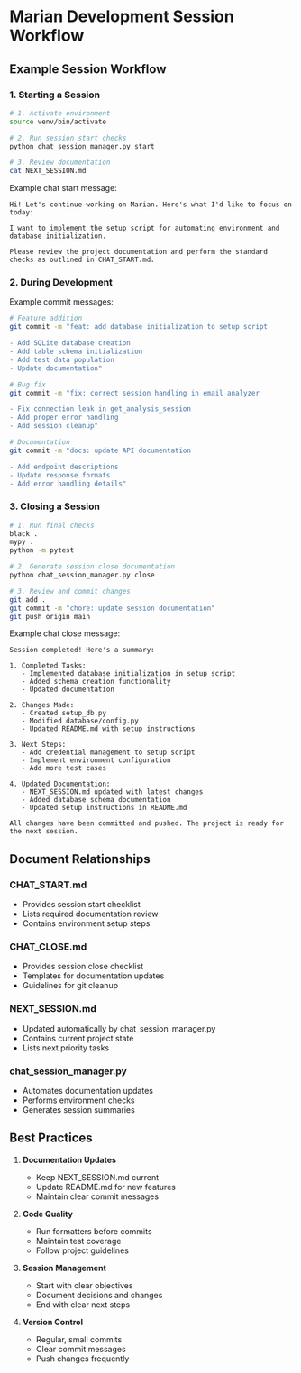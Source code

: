 # Marian Development Session Workflow

## Example Session Workflow

### 1. Starting a Session

```bash
# 1. Activate environment
source venv/bin/activate

# 2. Run session start checks
python chat_session_manager.py start

# 3. Review documentation
cat NEXT_SESSION.md
```

Example chat start message:
```
Hi! Let's continue working on Marian. Here's what I'd like to focus on today:

I want to implement the setup script for automating environment and database initialization.

Please review the project documentation and perform the standard checks as outlined in CHAT_START.md.
```

### 2. During Development

Example commit messages:
```bash
# Feature addition
git commit -m "feat: add database initialization to setup script

- Add SQLite database creation
- Add table schema initialization
- Add test data population
- Update documentation"

# Bug fix
git commit -m "fix: correct session handling in email analyzer

- Fix connection leak in get_analysis_session
- Add proper error handling
- Add session cleanup"

# Documentation
git commit -m "docs: update API documentation

- Add endpoint descriptions
- Update response formats
- Add error handling details"
```

### 3. Closing a Session

```bash
# 1. Run final checks
black .
mypy .
python -m pytest

# 2. Generate session close documentation
python chat_session_manager.py close

# 3. Review and commit changes
git add .
git commit -m "chore: update session documentation"
git push origin main
```

Example chat close message:
```
Session completed! Here's a summary:

1. Completed Tasks:
   - Implemented database initialization in setup script
   - Added schema creation functionality
   - Updated documentation

2. Changes Made:
   - Created setup_db.py
   - Modified database/config.py
   - Updated README.md with setup instructions

3. Next Steps:
   - Add credential management to setup script
   - Implement environment configuration
   - Add more test cases

4. Updated Documentation:
   - NEXT_SESSION.md updated with latest changes
   - Added database schema documentation
   - Updated setup instructions in README.md

All changes have been committed and pushed. The project is ready for the next session.
```

## Document Relationships

### CHAT_START.md
- Provides session start checklist
- Lists required documentation review
- Contains environment setup steps

### CHAT_CLOSE.md
- Provides session close checklist
- Templates for documentation updates
- Guidelines for git cleanup

### NEXT_SESSION.md
- Updated automatically by chat_session_manager.py
- Contains current project state
- Lists next priority tasks

### chat_session_manager.py
- Automates documentation updates
- Performs environment checks
- Generates session summaries

## Best Practices

1. **Documentation Updates**
   - Keep NEXT_SESSION.md current
   - Update README.md for new features
   - Maintain clear commit messages

2. **Code Quality**
   - Run formatters before commits
   - Maintain test coverage
   - Follow project guidelines

3. **Session Management**
   - Start with clear objectives
   - Document decisions and changes
   - End with clear next steps

4. **Version Control**
   - Regular, small commits
   - Clear commit messages
   - Push changes frequently
